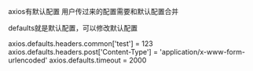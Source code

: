 axios有默认配置
用户传过来的配置需要和默认配置合并

defaults就是默认配置，可以修改默认配置 

axios.defaults.headers.common['test'] = 123
axios.defaults.headers.post['Content-Type'] = 'application/x-www-form-urlencoded'
axios.defaults.timeout = 2000
